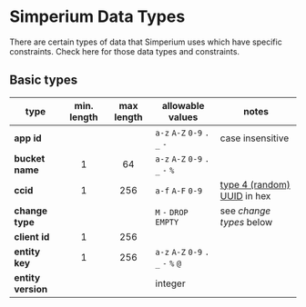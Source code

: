 # Simperium Data Types

There are certain types of data that Simperium uses which have specific constraints. Check here for those data types and constraints.

## Basic types

| type | min. length | max length | allowable values | notes |
|---|:-:|:-:|---|---|
| **app id** | | | `a-z` `A-Z` `0-9` `.` `_` `-` | case insensitive |
| **bucket name** | 1 | 64 | `a-z` `A-Z` `0-9` `.` `_` `-` `%` | |
| **ccid** | 1 | 256 | `a-f` `A-F` `0-9` | [type 4 (random) UUID](https://tools.ietf.org/html/rfc4122) in hex |
| **change type** | | | `M` `-` `DROP` `EMPTY` | see _change types_ below|
| **client id** | 1 | 256 | | |
| **entity key** | 1 | 256 | `a-z` `A-Z` `0-9` `.` `_` `-` `%` `@` | |
| **entity version** | | | integer | |
